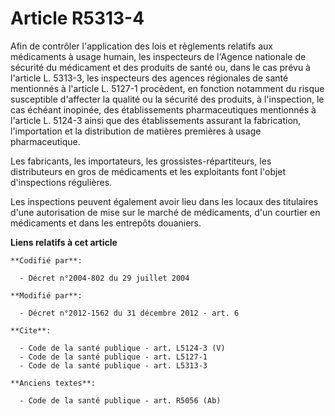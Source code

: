 # Article R5313-4

Afin de contrôler l'application des lois et règlements relatifs aux médicaments à usage humain, les inspecteurs de l'Agence
nationale de sécurité du médicament et des produits de santé ou, dans le cas prévu à l'article L. 5313-3, les inspecteurs des
agences régionales de santé mentionnés à l'article L. 5127-1 procèdent, en fonction notamment du risque susceptible
d'affecter la qualité ou la sécurité des produits, à l'inspection, le cas échéant inopinée, des établissements
pharmaceutiques mentionnés à l'article L. 5124-3 ainsi que des établissements assurant la fabrication, l'importation et la
distribution de matières premières à usage pharmaceutique. 

Les fabricants, les importateurs, les grossistes-répartiteurs, les distributeurs en gros de médicaments et les exploitants
font l'objet d'inspections régulières. 

Les inspections peuvent également avoir lieu dans les locaux des titulaires d'une autorisation de mise sur le marché de
médicaments, d'un courtier en médicaments et dans les entrepôts douaniers.

**Liens relatifs à cet article**

	**Codifié par**:

	  - Décret n°2004-802 du 29 juillet 2004

	**Modifié par**:

	  - Décret n°2012-1562 du 31 décembre 2012 - art. 6

	**Cite**:

	  - Code de la santé publique - art. L5124-3 (V)
	  - Code de la santé publique - art. L5127-1
	  - Code de la santé publique - art. L5313-3

	**Anciens textes**:

	  - Code de la santé publique - art. R5056 (Ab)
